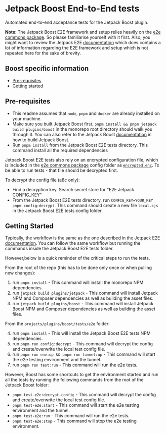 # Jetpack Boost End-to-End tests

Automated end-to-end acceptance tests for the Jetpack Boost plugin.

**Note**: The Jetpack Boost E2E framework and setup relies heavily on the [e2e commons package](../../../../../tools/e2e-commons). So please familiarise yourself with it first. Also, you might want to review the Jetpack E2E [documentation](../../../jetpack/tests/e2e/README.md) which does contains a lot of information regarding the E2E framework and setup which is not repeated here for the sake of brevity.

## Boost specific information

- [Pre-requisites](#pre-requisites)
- [Getting started](#getting-started)

## Pre-requisites

- This readme assumes that `node`, `pnpm` and `docker` are already installed on your machine.
- Make sure you built Jetpack Boost first. `pnpm install && pnpm jetpack build plugins/boost` in the monorepo root directory should walk you through it. You can also refer to the Jetpack Boost [documentation](../../docs/DEVELOPEMENT_GUIDE.md) in how to build Jetpack Boost.
- Run `pnpm install` from the Jetpack Boost E2E tests directory. This command install all the required dependencies

Jetpack Boost E2E tests also rely on an encrypted configuration file, which is included in the [e2e commons package](../../../../../tools/e2e-commons) config folder as [`encrypted.enc`](../../../../../tools/e2e-commons/config/encrypted.enc). To be able to run tests - that file should be decrypted first.

To decrypt the config file (a8c only):

- Find a decryption key. Search secret store for "E2E Jetpack CONFIG_KEY"
- From the Jetpack Boost E2E tests directory, run `CONFIG_KEY=YOUR_KEY pnpm config:decrypt`. This command should create a new file `local.cjs` in the Jetpack Boost E2E tests config folder.

## Getting Started

Typically, the workflow is the same as the one described in the Jetpack E2E [documentation](../../../jetpack/tests/e2e/README.md). You can follow the same workflow but running the commands inside the Jetpack Boost E2E tests folder.

However,below is a quick reminder of the critical steps to run the tests.

From the root of the repo (this has to be done only once or when pulling new changes):

1. run `pnpm install` - This command will install the monorepo NPM dependencies.
2. run `jetpack build plugins/jetpack` - This command will install Jetpack NPM and Composer dependencies as well as building the asset files.
3. run `jetpack build plugins/boost` - This command will install Jetpack Boost NPM and Composer dependencies as well as building the asset files.

From the `projects/plugins/boost/tests/e2e` folder:

4. run `pnpm install` - This will install the Jetpack Boost E2E tests NPM dependencies.
5. run `pnpm run config:decrypt` - This command will decrypt the config and create/overwrite the local test config file.
6. run `pnpm run env:up && pnpm run tunnel:up` - This command will start the e2e testing environment and the tunnel.
7. run `pnpm run test:run` - This command will run the e2e tests.

However, Boost has some shortcuts to get the environment started and run all the tests by running the following commands from the root of the Jetpack Boost folder:

- `pnpm test-e2e:decrypt-config` - This command will decrypt the config and create/overwrite the local test config file.
- `pnpm test-e2e:start` - This command will start the e2e testing environment and the tunnel.
- `pnpm test-e2e:run` - This command will run the e2e tests.
- `pnpm test-e2e:stop` - This command will stop the e2e testing environment.
